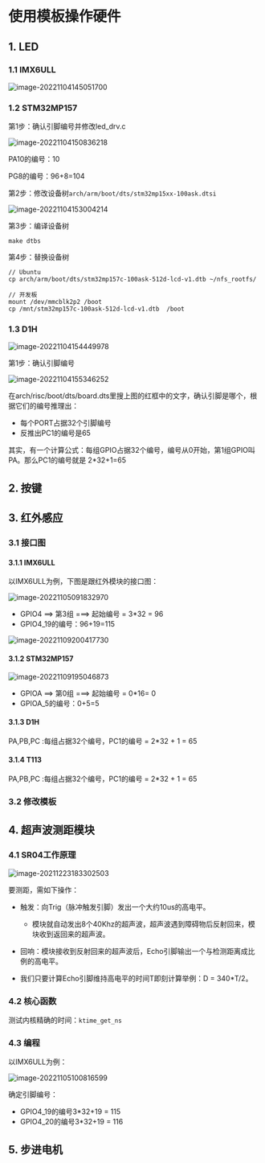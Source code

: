 # 使用模板操作硬件

## 1. LED



### 1.1 IMX6ULL

![image-20221104145051700](pic/71_imx6ull_pro_led.png)



### 1.2 STM32MP157

第1步：确认引脚编号并修改led_drv.c

![image-20221104150836218](pic/72_stm32mp157_led.png)



PA10的编号：10

PG8的编号：96+8=104



第2步：修改设备树`arch/arm/boot/dts/stm32mp15xx-100ask.dtsi`

![image-20221104153004214](pic/73_stm32mp157_led_dts.png)



第3步：编译设备树

```shell
make dtbs
```



第4步：替换设备树

```shell
// Ubuntu
cp arch/arm/boot/dts/stm32mp157c-100ask-512d-lcd-v1.dtb ~/nfs_rootfs/

// 开发板
mount /dev/mmcblk2p2 /boot
cp /mnt/stm32mp157c-100ask-512d-lcd-v1.dtb  /boot
```





### 1.3 D1H

![image-20221104154449978](pic/74_d1h_led.png)



第1步：确认引脚编号

![image-20221104155346252](pic/75_d1h_debugfs.png)



在arch/risc/boot/dts/board.dts里搜上图的红框中的文字，确认引脚是哪个，根据它们的编号推理出：

* 每个PORT占据32个引脚编号
* 反推出PC1的编号是65



其实，有一个计算公式：每组GPIO占据32个编号，编号从0开始，第1组GPIO叫PA。那么PC1的编号就是 2*32+1=65



## 2. 按键



## 3. 红外感应

### 3.1 接口图

#### 3.1.1 IMX6ULL

以IMX6ULL为例，下图是跟红外模块的接口图：

![image-20221105091832970](pic/76_imx6ull_extend_j1.png)

* GPIO4 ==> 第3组 ===> 起始编号 = 3*32 = 96
* GPIO4_19的编号：96+19=115

![image-20221109200417730](pic/79_connect_sr501.png)



#### 3.1.2 STM32MP157

![image-20221109195046873](pic/78_STM32MP157_extend_sch.png)



* GPIOA ==> 第0组 ===> 起始编号 = 0*16= 0
* GPIOA_5的编号：0+5=5



#### 3.1.3 D1H

PA,PB,PC :每组占据32个编号，PC1的编号 = 2*32 + 1 = 65



#### 3.1.4 T113

PA,PB,PC :每组占据32个编号，PC1的编号 = 2*32 + 1 = 65



### 3.2 修改模板



## 4. 超声波测距模块

### 4.1 SR04工作原理

![image-20211223183302503](pic/77_sr04_opr.png)

要测距，需如下操作：

* 触发：向Trig（脉冲触发引脚）发出一个大约10us的高电平。
  * 模块就自动发出8个40Khz的超声波，超声波遇到障碍物后反射回来，模块收到返回来的超声波。

* 回响：模块接收到反射回来的超声波后，Echo引脚输出一个与检测距离成比例的高电平。
* 我们只要计算Echo引脚维持高电平的时间T即刻计算举例：D = 340*T/2。



### 4.2 核心函数

测试内核精确的时间：`ktime_get_ns`



### 4.3 编程

以IMX6ULL为例：

![image-20221105100816599](pic/80_sr04_pin.png)

确定引脚编号：

* GPIO4_19的编号3*32+19 = 115
* GPIO4_20的编号3*32+19 = 116







## 5. 步进电机